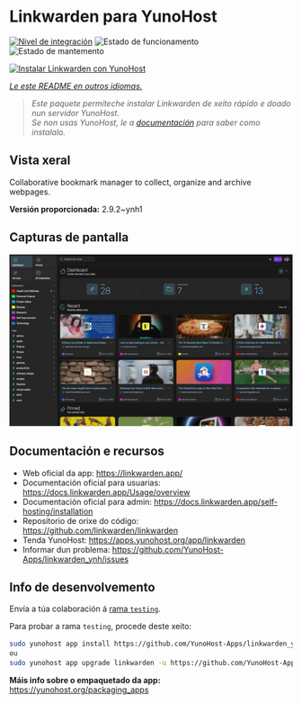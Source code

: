 <!--
NOTA: Este README foi creado automáticamente por <https://github.com/YunoHost/apps/tree/master/tools/readme_generator>
NON debe editarse manualmente.
-->

# Linkwarden para YunoHost

[![Nivel de integración](https://apps.yunohost.org/badge/integration/linkwarden)](https://ci-apps.yunohost.org/ci/apps/linkwarden/)
![Estado de funcionamento](https://apps.yunohost.org/badge/state/linkwarden)
![Estado de mantemento](https://apps.yunohost.org/badge/maintained/linkwarden)

[![Instalar Linkwarden con YunoHost](https://install-app.yunohost.org/install-with-yunohost.svg)](https://install-app.yunohost.org/?app=linkwarden)

*[Le este README en outros idiomas.](./ALL_README.md)*

> *Este paquete permíteche instalar Linkwarden de xeito rápido e doado nun servidor YunoHost.*  
> *Se non usas YunoHost, le a [documentación](https://yunohost.org/install) para saber como instalalo.*

## Vista xeral

Collaborative bookmark manager to collect, organize and archive webpages.


**Versión proporcionada:** 2.9.2~ynh1

## Capturas de pantalla

![Captura de pantalla de Linkwarden](./doc/screenshots/dashboard.jpg)

## Documentación e recursos

- Web oficial da app: <https://linkwarden.app/>
- Documentación oficial para usuarias: <https://docs.linkwarden.app/Usage/overview>
- Documentación oficial para admin: <https://docs.linkwarden.app/self-hosting/installation>
- Repositorio de orixe do código: <https://github.com/linkwarden/linkwarden>
- Tenda YunoHost: <https://apps.yunohost.org/app/linkwarden>
- Informar dun problema: <https://github.com/YunoHost-Apps/linkwarden_ynh/issues>

## Info de desenvolvemento

Envía a túa colaboración á [rama `testing`](https://github.com/YunoHost-Apps/linkwarden_ynh/tree/testing).

Para probar a rama `testing`, procede deste xeito:

```bash
sudo yunohost app install https://github.com/YunoHost-Apps/linkwarden_ynh/tree/testing --debug
ou
sudo yunohost app upgrade linkwarden -u https://github.com/YunoHost-Apps/linkwarden_ynh/tree/testing --debug
```

**Máis info sobre o empaquetado da app:** <https://yunohost.org/packaging_apps>
